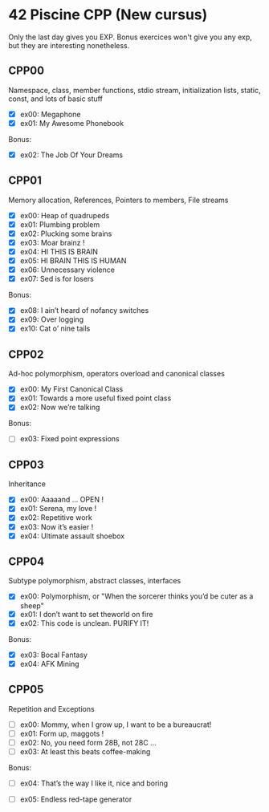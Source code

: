 # 42 Piscine CPP (New cursus)

Only the last day gives you EXP.
Bonus exercices won't give you any exp, but they are
interesting nonetheless.

## CPP00

Namespace, class, member functions,
stdio stream, initialization lists, static,
const, and lots of basic stuff

- [x] ex00: Megaphone
- [x] ex01: My Awesome Phonebook

Bonus:

- [x] ex02: The Job Of Your Dreams

## CPP01

Memory allocation, References, Pointers to members,
File streams

- [x] ex00: Heap of quadrupeds
- [x] ex01: Plumbing problem
- [x] ex02: Plucking some brains
- [x] ex03: Moar brainz !
- [x] ex04: HI THIS IS BRAIN
- [x] ex05: HI BRAIN THIS IS HUMAN
- [x] ex06: Unnecessary violence
- [x] ex07: Sed is for losers

Bonus:

- [x] ex08: I ain’t heard of nofancy switches
- [x] ex09: Over logging
- [x] ex10: Cat o’ nine tails

## CPP02

Ad-hoc polymorphism, operators overload and
canonical classes

- [x] ex00: My First Canonical Class
- [x] ex01: Towards a more useful fixed point class
- [x] ex02: Now we’re talking

Bonus:

- [ ] ex03: Fixed point expressions

## CPP03

Inheritance

- [x] ex00: Aaaaand ... OPEN !
- [x] ex01: Serena, my love !
- [x] ex02: Repetitive work
- [x] ex03: Now it’s easier !
- [x] ex04: Ultimate assault shoebox

## CPP04

Subtype polymorphism, abstract classes, interfaces

- [x] ex00: Polymorphism, or
	"When the sorcerer thinks you’d be cuter as a sheep"
- [x] ex01: I don’t want to set theworld on fire
- [x] ex02: This code is unclean. PURIFY IT!

Bonus:

- [x] ex03: Bocal Fantasy
- [x] ex04: AFK Mining

## CPP05

Repetition and Exceptions

- [ ] ex00: Mommy, when I grow up, I want to be a bureaucrat!
- [ ] ex01: Form up, maggots !
- [ ] ex02: No, you need form 28B, not 28C ...
- [ ] ex03: At least this beats coffee-making

Bonus:

- [ ] ex04: That’s the way I like it, nice and boring
- [ ] ex05: Endless red-tape generator

